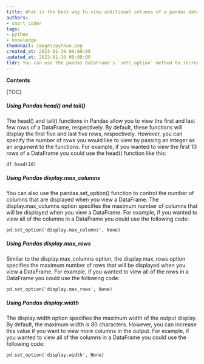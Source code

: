 ```yaml
---
title: What is the best way to view additional columns of a pandas dataframe?
authors:
- smart_coder
tags:
- python
- knowledge
thumbnail: images/python.png
created_at: 2023-01-30 00:00:00
updated_at: 2023-01-30 00:00:00
tldr: You can use the pandas DataFrame`s `set\_option` method to increase the number of columns displayed.
---
```


**Contents**

[TOC]

##### Using Pandas head() and tail()
The head() and tail() functions in Pandas allow you to view the first and last few rows of a DataFrame, respectively. By default, these functions will display the first five and last five rows, respectively. However, you can specify the number of rows you would like to view by passing an integer as an argument to the functions. For example, if you wanted to view the first 10 rows of a DataFrame you could use the head() function like this:

```
df.head(10)
```

##### Using Pandas display.max_columns
You can also use the pandas.set_option() function to control the number of columns that are displayed when you view a DataFrame. The display.max_columns option specifies the maximum number of columns that will be displayed when you view a DataFrame. For example, if you wanted to view all of the columns in a DataFrame you could use the following code:

```
pd.set_option('display.max_columns', None)
```

##### Using Pandas display.max_rows
Similar to the display.max_columns option, the display.max_rows option specifies the maximum number of rows that will be displayed when you view a DataFrame. For example, if you wanted to view all of the rows in a DataFrame you could use the following code:

```
pd.set_option('display.max_rows', None)
```

##### Using Pandas display.width
The display.width option specifies the maximum width of the output display. By default, the maximum width is 80 characters. However, you can increase this value if you want to view more columns in the output. For example, if you wanted to view all of the columns in a DataFrame you could use the following code:

```
pd.set_option('display.width', None)
```
